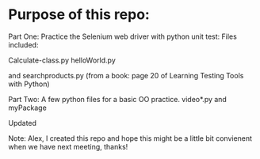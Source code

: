 # Purpose of this repo:

Part One: Practice the Selenium web driver with python unit test:
Files included:

Calculate-class.py
helloWorld.py

and searchproducts.py (from a book: page 20 of Learning Testing Tools with Python)

Part Two: A few python files for a basic OO practice.
video*.py
and
myPackage

Updated

Note: Alex, I created this repo and hope this might be a little bit convienent when we have next meeting, thanks! 


